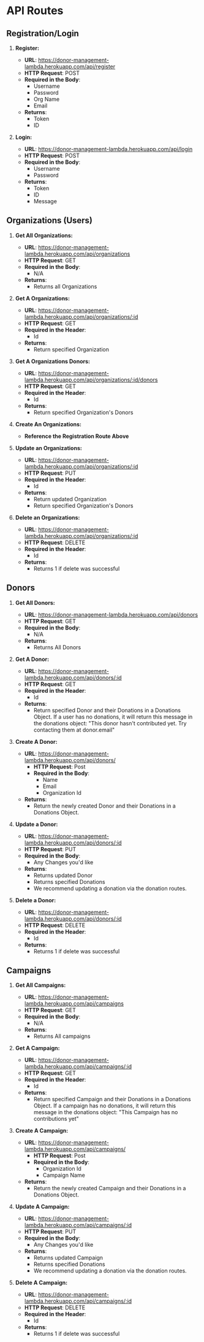 # API Routes #

## Registration/Login ##
1. __Register:__ 
      - **URL**: https://donor-management-lambda.herokuapp.com/api/register
      - **HTTP Request**: POST
      -  **Required in the Body**: 
         - Username 
         - Password
         - Org Name
         - Email
    - **Returns**:
        - Token
        - ID

2. __Login:__ 
      - **URL**: https://donor-management-lambda.herokuapp.com/api/login
      - **HTTP Request**: POST
      -  **Required in the Body**: 
         - Username 
         - Password
    - **Returns**:
        - Token
        - ID
        - Message

## Organizations (Users) ##
1. __Get All Organizations:__ 
      - **URL**: https://donor-management-lambda.herokuapp.com/api/organizations
      - **HTTP Request**: GET
      -  **Required in the Body**: 
         - N/A
    - **Returns**:
        - Returns all Organizations
        
1. __Get A Organizations:__ 
      - **URL**: https://donor-management-lambda.herokuapp.com/api/organizations/:id
      - **HTTP Request**: GET
      -  **Required in the Header**: 
         - Id
    - **Returns**:
        - Return specified Organization

1. __Get A Organizations Donors:__ 
      - **URL**: https://donor-management-lambda.herokuapp.com/api/organizations/:id/donors
      - **HTTP Request**: GET
      -  **Required in the Header**: 
         - Id
    - **Returns**:
        - Return specified Organization's Donors

1. __Create An Organizations:__ 
      - **Reference the Registration Route Above**

1. __Update an Organizations:__ 
      - **URL**: https://donor-management-lambda.herokuapp.com/api/organizations/:id
      - **HTTP Request**: PUT
      -  **Required in the Header**: 
         - Id
    - **Returns**:
        - Return updated Organization
        - Return specified Organization's Donors

1. __Delete an Organizations:__ 
      - **URL**: https://donor-management-lambda.herokuapp.com/api/organizations/:id
      - **HTTP Request**: DELETE
      -  **Required in the Header**: 
         - Id
    - **Returns**:
        - Returns 1 if delete was successful
## Donors ##
1. __Get All Donors:__ 
      - **URL**: https://donor-management-lambda.herokuapp.com/api/donors
      - **HTTP Request**: GET
      -  **Required in the Body**: 
         - N/A
    - **Returns**:
        - Returns All Donors

1. __Get A Donor:__ 
      - **URL**: https://donor-management-lambda.herokuapp.com/api/donors/:id
      - **HTTP Request**: GET
      -  **Required in the Header**: 
         - Id
    - **Returns**:
        - Return specified Donor and their Donations in a Donations Object. If a user has no donations, it will return this message in the donations object: "This donor hasn't contributed yet. Try contacting them at donor.email"

1. __Create A Donor:__ 
    - **URL**: https://donor-management-lambda.herokuapp.com/api/donors/
      - **HTTP Request**: Post
      -  **Required in the Body**: 
         - Name
         - Email
         - Organization Id
    - **Returns**:
        - Return the newly created Donor and their Donations in a Donations Object.

1. __Update a Donor:__ 
      - **URL**: https://donor-management-lambda.herokuapp.com/api/donors/:id
      - **HTTP Request**: PUT
      -  **Required in the Body**: 
         - Any Changes you'd like
    - **Returns**:
        - Returns updated Donor
        - Returns specified Donations
        - We recommend updating a donation via the donation routes.
        
1. __Delete a Donor:__ 
      - **URL**: https://donor-management-lambda.herokuapp.com/api/donors/:id
      - **HTTP Request**: DELETE
      -  **Required in the Header**: 
         - Id
    - **Returns**:
        - Returns 1 if delete was successful


## Campaigns ##
1. __Get All Campaigns:__ 
      - **URL**: https://donor-management-lambda.herokuapp.com/api/campaigns
      - **HTTP Request**: GET
      -  **Required in the Body**: 
         - N/A
    - **Returns**:
        - Returns All campaigns

1. __Get A Campaign:__ 
      - **URL**: https://donor-management-lambda.herokuapp.com/api/campaigns/:id
      - **HTTP Request**: GET
      -  **Required in the Header**: 
         - Id
    - **Returns**:
        - Return specified Campaign and their Donations in a Donations Object. If a campaign has no donations, it will return this message in the donations object: "This Campaign has no contributions yet"

1. __Create A Campaign:__ 
    - **URL**: https://donor-management-lambda.herokuapp.com/api/campaigns/
      - **HTTP Request**: Post
      -  **Required in the Body**: 
         - Organization Id 
         - Campaign Name
    - **Returns**:
        - Return the newly created Campaign and their Donations in a Donations Object.

1. __Update A Campaign:__ 
      - **URL**: https://donor-management-lambda.herokuapp.com/api/campaigns/:id
      - **HTTP Request**: PUT
      -  **Required in the Body**: 
         - Any Changes you'd like
    - **Returns**:
        - Returns updated Campaign
        - Returns specified Donations
        - We recommend updating a donation via the donation routes.
1. __Delete A Campaign:__ 
      - **URL**: https://donor-management-lambda.herokuapp.com/api/campaigns/:id
      - **HTTP Request**: DELETE
      -  **Required in the Header**: 
         - Id
    - **Returns**:
        - Returns 1 if delete was successful


